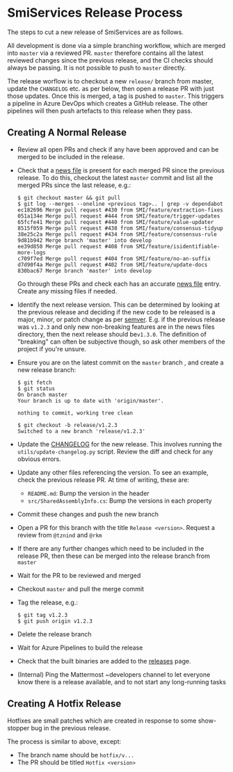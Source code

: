 # SmiServices Release Process

The steps to cut a new release of SmiServices are as follows.

All development is done via a simple branching workflow, which are merged into `master` via a reviewed PR. `master` therefore contains all the latest reviewed changes since the previous release, and the CI checks should always be passing. It is not possible to push to `master` directly.

The release worflow is to checkout a new `release/` branch from master, update the `CHANGELOG` etc. as per below, then open a release PR with just those updates. Once this is merged, a tag is pushed to `master`. This triggers a pipeline in Azure DevOps which creates a GitHub release. The other pipelines will then push artefacts to this release when they pass.

## Creating A Normal Release

-   Review all open PRs and check if any have been approved and can be merged to be included in the release.

-   Check that a [news file][news_files] is present for each merged PR since the previous release. To do this, checkout the latest `master` commit and list all the merged PRs since the last release, e.g.:
    ```console
    $ git checkout master && git pull
    $ git log --merges --oneline <previous tag>.. | grep -v dependabot
    ec182696 Merge pull request #430 from SMI/feature/extraction-fixes
    051a134e Merge pull request #444 from SMI/feature/trigger-updates
    65fcfe41 Merge pull request #440 from SMI/feature/value-updater
    8515f059 Merge pull request #438 from SMI/feature/consensus-tidyup
    38e25c2a Merge pull request #434 from SMI/feature/consensus-rule
    9d81b942 Merge branch 'master' into develop
    ee39d850 Merge pull request #408 from SMI/feature/isidentifiable-more-logs
    c709f7ed Merge pull request #404 from SMI/feature/no-an-suffix
    d7d90f4a Merge pull request #402 from SMI/feature/update-docs
    830bac67 Merge branch 'master' into develop
    ```
    Go through these PRs and check each has an accurate [news file][news_files] entry. Create any missing files if needed.

-   Identify the next release version. This can be determined by looking at the previous release and deciding if the new code to be released is a major, minor, or patch change as per [semver](https://semver.org). E.g. if the previous release was `v1.2.3` and only new non-breaking features are in the news files directory, then the next release should be`v1.3.0`. The definition of "breaking" can often be subjective though, so ask other members of the project if you're unsure.

-   Ensure you are on the latest commit on the `master` branch , and create a new release branch:

    ```console
    $ git fetch
    $ git status
    On branch master
    Your branch is up to date with 'origin/master'.

    nothing to commit, working tree clean

    $ git checkout -b release/v1.2.3
    Switched to a new branch 'release/v1.2.3'
    ```

-   Update the [CHANGELOG](/CHANGELOG.md) for the new release. This involves running the `utils/update-changelog.py` script. Review the diff and check for any obvious errors.

-   Update any other files referencing the version. To see an example, check the previous release PR. At time of writing, these are:
    -   `README.md`: Bump the version in the header
    -   `src/SharedAssemblyInfo.cs`: Bump the versions in each property

-   Commit these changes and push the new branch
-   Open a PR for this branch with the title `Release <version>`. Request a review from `@tznind` and `@rkm`
-   If there are any further changes which need to be included in the release PR, then these can be merged into the release branch from `master`
-   Wait for the PR to be reviewed and merged
-   Checkout `master` and pull the merge commit
-   Tag the release, e.g.:
    ```console
    $ git tag v1.2.3
    $ git push origin v1.2.3
    ```
-   Delete the release branch
-   Wait for Azure Pipelines to build the release
-   Check that the built binaries are added to the [releases](https://github.com/SMI/SmiServices/releases) page.
-   (Internal) Ping the Mattermost ~developers channel to let everyone know there is a release available, and to not start any long-running tasks

## Creating A Hotfix Release

Hotfixes are small patches which are created in response to some show-stopper bug in the previous release.

The process is similar to above, except:

-   The branch name should be `hotfix/v...`
-   The PR should be titled `Hotfix <version>`

<!-- Links -->

[news_files]: /news/README.md
